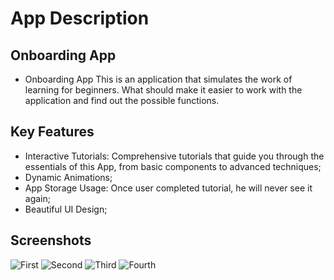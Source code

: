 # App Description
## Onboarding App
- Onboarding App This is an application that simulates the work of learning for beginners. What should make it easier to work with the application and find out the possible functions.

## Key Features
 - Interactive Tutorials: Comprehensive tutorials that guide you through the essentials of this App, from basic components to advanced techniques;
 - Dynamic Animations;
 - App Storage Usage: Once user completed tutorial, he will never see it again;
 - Beautiful UI Design;

## Screenshots
![First](https://i.imgur.com/aIYl1Mk.png) ![Second](https://i.imgur.com/4EkpAio.png) ![Third](https://i.imgur.com/pihEaWu.png) ![Fourth](https://i.imgur.com/rKPiy6i.png)
